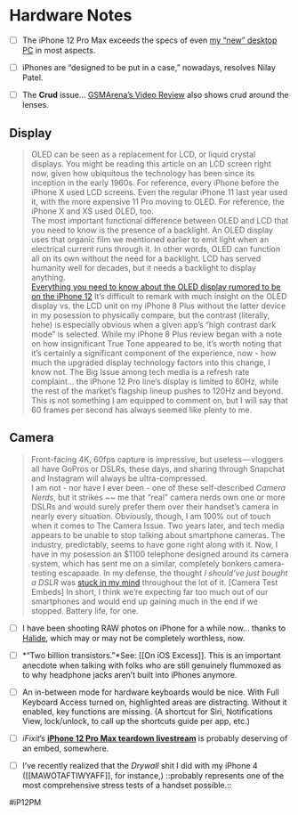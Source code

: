 # Hardware Notes
- [ ] The iPhone 12 Pro Max exceeds the specs of even [my “new” desktop PC](https://bilge.world/hp-envy-desktop) in most aspects.

- [ ] iPhones are “designed to be put in a case,” nowadays, resolves Nilay Patel.

- [ ] The **Crud** issue...
[GSMArena’s Video Review](https://youtu.be/TfRtC5cQCpA) also shows crud around the lenses.

## Display
> OLED can be seen as a replacement for LCD, or liquid crystal displays. You might be reading this article on an LCD screen right now, given how ubiquitous the technology has been since its inception in the early 1960s. For reference, every iPhone before the iPhone X used LCD screens. Even the regular iPhone 11 last year used it, with the more expensive 11 Pro moving to OLED. For reference, the iPhone X and XS used OLED, too.  
> The most important functional difference between OLED and LCD that you need to know is the presence of a backlight. An OLED display uses that organic film we mentioned earlier to emit light when an electrical current runs through it. In other words, OLED can function all on its own without the need for a backlight. LCD has served humanity well for decades, but it needs a backlight to display anything.  
[Everything you need to know about the OLED display rumored to be on the iPhone 12](https://mashable.com/article/oled-explained-iphone-apple/)
It’s difficult to remark with much insight on the OLED display vs. the LCD unit on my iPhone 8 Plus without the latter device in my posession to physically compare, but the contrast (literally, hehe) is especially obvious when a given app’s “high contrast dark mode” is selected. While my iPhone 8 Plus review began with a note on how insignificant True Tone appeared to be, it’s worth noting that it’s certainly a significant component of the experience, now - how much the upgraded display technology factors into this change, I know not.
The Big Issue among tech media is a refresh rate complaint... the iPhone 12 Pro line’s display is limited to 60Hz, while the rest of the market’s flagship lineup pushes to 120Hz and beyond. This is not something I am equipped to comment on, but I will say that 60 frames per second has always seemed like plenty to me.

## Camera
> Front-facing 4K, 60fps capture is impressive, but useless — vloggers all have GoPros or DSLRs, these days, and sharing through Snapchat and Instagram will always be ultra-compressed.   
I am not - nor have I ever been - one of these self-described *Camera Nerds*, but it strikes ~~ me that “real” camera nerds own one or more DSLRs and would surely prefer them over their handset’s camera in nearly every situation. Obviously, though, I am 100% out of touch when it comes to The Camera Issue. Two years later, and tech media appears to be unable to stop talking about smartphone cameras. The industry, predictably, seems to have gone right along with it. Now, I have in my posession an $1100 telephone designed around its camera system, which has sent me on a similar, completely bonkers camera-testing escapaade. In my defense, the thought *I should’ve just bought a DSLR* was [stuck in my mind](https://twitter.com/neoyokel/status/1344559416968966144?s=21) throughout the lot of it.
[Camera Test Embeds]
In short, I think we’re expecting far too much out of our smartphones and would end up gaining much in the end if we stopped. Battery life, for one.
- [ ] I have been shooting RAW photos on iPhone for a while now... thanks to [Halide](https://apps.apple.com/us/app/halide-mark-ii-pro-camera/id885697368), which may or may not be completely worthless, now.

- [ ] *“Two billion transistors.”*See: [[On iOS Excess]]. This is an important anecdote when talking with folks who are still genuinely flummoxed as to why headphone jacks aren’t built into iPhones anymore. 

- [ ] An in-between mode for hardware keyboards would be nice. With Full Keyboard Access turned on, highlighted areas are distracting. Without it enabled, key functions are missing. (A shortcut for Siri, Notifications View, lock/unlock, to call up the shortcuts guide per app, etc.)

- [ ] *iFixit*’s **[iPhone 12 Pro Max teardown livestream](https://youtu.be/EXjDFdNVnXo)** is probably deserving of an embed, somewhere.

- [ ] I’ve recently realized that the *Drywall* shit I did with my iPhone 4 ([[MAWOTAFTIWYAFF]], for instance,) ::probably represents one of the most comprehensive stress tests of a handset possible.::

#iP12PM